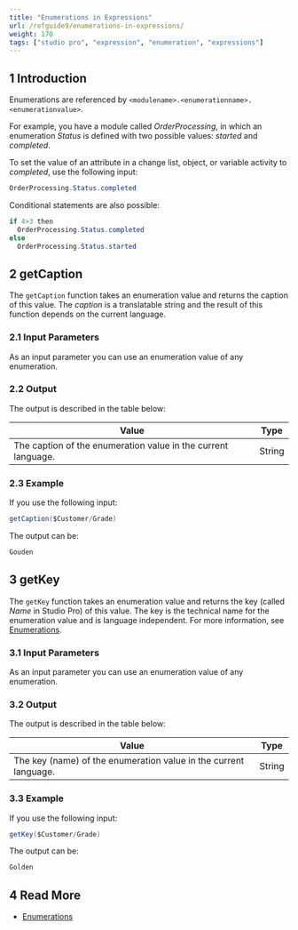 ```yaml
---
title: "Enumerations in Expressions"
url: /refguide9/enumerations-in-expressions/
weight: 170
tags: ["studio pro", "expression", "enumeration", "expressions"]
---
```


## 1 Introduction

Enumerations are referenced by `<modulename>.<enumerationname>.<enumerationvalue>`.

For example, you have a module called *OrderProcessing*, in which an enumeration *Status* is defined with two possible values: *started* and *completed*. 

To set the value of an attribute in a change list, object, or variable activity to *completed*, use the following input:

```java
OrderProcessing.Status.completed
```

Conditional statements are also possible:

```java
if 4>3 then
  OrderProcessing.Status.completed
else
  OrderProcessing.Status.started
```

## 2 getCaption

The `getCaption` function takes an enumeration value and returns the caption of this value. The *caption* is a translatable string and the result of this function depends on the current language.

### 2.1 Input Parameters

As an input parameter you can use an enumeration value of any enumeration.

### 2.2 Output

The output is described in the table below:

| Value                                                        | Type   |
| ------------------------------------------------------------ | ------ |
| The caption of the enumeration value in the current language. | String |

### 2.3 Example

If you use the following input:

```java
getCaption($Customer/Grade)
```

The output can be:

```java
Gouden
```

## 3 getKey

The `getKey` function takes an enumeration value and returns the key (called *Name* in Studio Pro) of this value. The key is the technical name for the enumeration value and is language independent. For more information, see [Enumerations](/refguide9/enumerations/).

### 3.1 Input Parameters

As an input parameter you can use an enumeration value of any enumeration.

### 3.2 Output

The output is described in the table below:

| Value                                                        | Type   |
| ------------------------------------------------------------ | ------ |
| The key (name) of the enumeration value in the current language. | String |

### 3.3 Example

If you use the following input:

```java
getKey($Customer/Grade)
```

The output can be:

```java
Golden
```

## 4 Read More

* [Enumerations](/refguide9/enumerations/)
